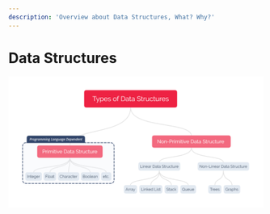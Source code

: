 ```yaml
---
description: 'Overview about Data Structures, What? Why?'
---
```


# Data Structures



![](../../.gitbook/assets/types-of-data-structures.png)



